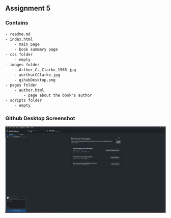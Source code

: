 ## Assignment 5

### Contains

    - readme.md
    - index.html
        - main page
        - book summary page
    - css folder
        - empty
    - images folder
        - Arthur_C._Clarke_1965.jpg
        - aurthurCClarke.jpg
        - gihubDesktop.png
    - pages folder
        - author.html
            - page about the book's author
    - scripts folder
        - empty

### Github Desktop Screenshot

![Github Desktop Screenshot](./images/gihubDesktop.png)